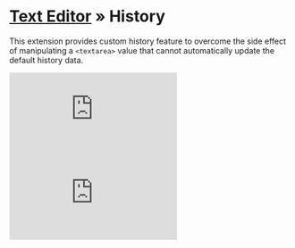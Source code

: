 [Text Editor](https://github.com/taufik-nurrohman/text-editor) &raquo; History
==============================================================================

This extension provides custom history feature to overcome the side effect of manipulating a `<textarea>` value that
cannot automatically update the default history data.

![index.js](https://img.shields.io/github/size/taufik-nurrohman/text-editor.history/index.js?branch=main&color=%23f1e05a&label=index.js&labelColor=%231f2328&style=flat-square)
![index.min.js](https://img.shields.io/github/size/taufik-nurrohman/text-editor.history/index.min.js?branch=main&color=%23f1e05a&label=index.min.js&labelColor=%231f2328&style=flat-square)